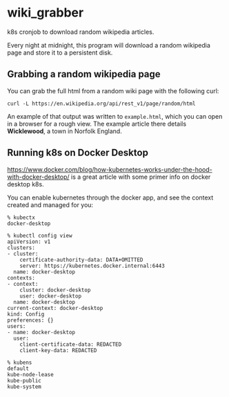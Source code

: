# wiki_grabber
k8s cronjob to download random wikipedia articles.

Every night at midnight, this program will download a random wikipedia page and store it to a persistent disk.

## Grabbing a random wikipedia page
You can grab the full html from a random wiki page with the following curl:
```shell
curl -L https://en.wikipedia.org/api/rest_v1/page/random/html
```

An example of that output was written to `example.html`, which you can open in a browser for a rough view. The example article there details **Wicklewood**, a town in Norfolk England.

## Running k8s on Docker Desktop
https://www.docker.com/blog/how-kubernetes-works-under-the-hood-with-docker-desktop/ is a great article with some primer info on docker desktop k8s.

You can enable kubernetes through the docker app, and see the context created and managed for you:
```shell
% kubectx
docker-desktop

% kubectl config view
apiVersion: v1
clusters:
- cluster:
    certificate-authority-data: DATA+OMITTED
    server: https://kubernetes.docker.internal:6443
  name: docker-desktop
contexts:
- context:
    cluster: docker-desktop
    user: docker-desktop
  name: docker-desktop
current-context: docker-desktop
kind: Config
preferences: {}
users:
- name: docker-desktop
  user:
    client-certificate-data: REDACTED
    client-key-data: REDACTED

% kubens
default
kube-node-lease
kube-public
kube-system
```